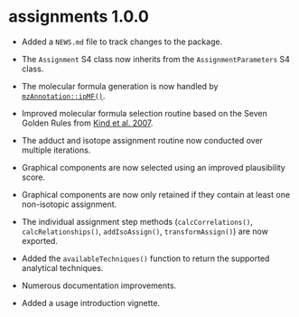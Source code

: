 # assignments 1.0.0

* Added a `NEWS.md` file to track changes to the package.

* The `Assignment` S4 class now inherits from the `AssignmentParameters` S4 class.

* The molecular formula generation is now handled by [`mzAnnotation::ipMF()`](https://aberhrml.github.io/mzAnnotation/reference/ipMF.html).

* Improved molecular formula selection routine based on the Seven Golden Rules from [Kind et al. 2007](https://bmcbioinformatics.biomedcentral.com/articles/10.1186/1471-2105-8-105).

* The adduct and isotope assignment routine now conducted over multiple iterations.

* Graphical components are now selected using an improved plausibility score.

* Graphical components are now only retained if they contain at least one non-isotopic assignment.

* The individual assignment step methods (`calcCorrelations()`, `calcRelationships()`, `addIsoAssign()`, `transformAssign()`) are now exported.

* Added the `availableTechniques()` function to return the supported analytical techniques.

* Numerous documentation improvements.

* Added a usage introduction vignette.

